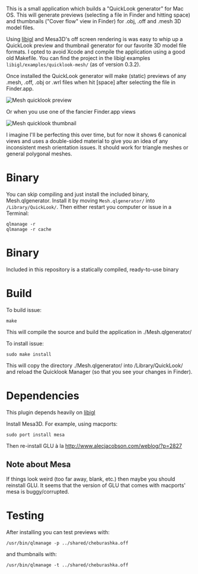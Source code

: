 This is a small application which builds a "QuickLook generator" for Mac OS.
This will generate previews (selecting a file in Finder and hitting space) and
thumbnails ("Cover flow" view in Finder) for .obj, .off and .mesh 3D model
files.

Using [libigl][1] and Mesa3D's off screen rendering is was easy to whip up a
QuickLook preview and thumbnail generator for our favorite 3D model file
formats. I opted to avoid Xcode and compile the application using a good old
Makefile. You can find the project in the libigl examples
`libigl/examples/quicklook-mesh/` (as of version 0.3.2).

Once installed the QuickLook generator will make (static) previews of any
.mesh, .off, .obj or .wrl files when hit [space] after selecting the file in
Finder.app.

![Mesh quicklook preview][2]

Or when you use one of the fancier Finder.app views

![Mesh quicklook thumbnail][3]

I imagine I'll be perfecting this over time, but for now it shows 6 canonical
views and uses a double-sided material to give you an idea of any inconsistent
mesh orientation issues. It should work for triangle meshes or general
polygonal meshes.

# Binary 

You can skip compiling and just install the included binary, Mesh.qlgenerator. Install it by
moving `Mesh.qlgenerator/` into `/Library/QuickLook/`. Then either restart you
computer or issue in a Terminal:

    qlmanage -r
    qlmanage -r cache

# Binary

Included in this repository is a statically compiled, ready-to-use binary 

# Build

To build issue:

    make

This will compile the source and build the application in ./Mesh.qlgenerator/

To install issue:

    sudo make install

This will copy the directory ./Mesh.qlgenerator/ into /Library/QuickLook/ and
reload the Quicklook Manager (so that you see your changes in Finder).

# Dependencies

This plugin depends heavily on [libigl][1]

Install Mesa3D. For example, using macports:

    sudo port install mesa

Then re-install GLU à la http://www.alecjacobson.com/weblog/?p=2827

## Note about Mesa

If things look weird (too far away, blank, etc.) then maybe you should
reinstall GLU. It seems that the version of GLU that comes with macports' mesa
is buggy/corrupted.

# Testing

After installing you can test previews with:

    /usr/bin/qlmanage -p ../shared/cheburashka.off

and thumbnails with:

    /usr/bin/qlmanage -t ../shared/cheburashka.off
    
 [1]: https://github.com/libigl/libigl/
 [2]: http://alecjacobson.com/weblog/media/mesh-quicklook-preview-hand.jpg
 [3]: http://alecjacobson.com/weblog/media/mesh-quicklook-thumbnail-cover-flow.jpg

